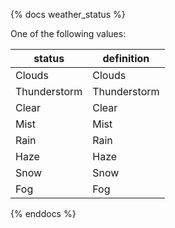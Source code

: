 {% docs weather_status %}
	
One of the following values: 

| status         | definition                                       |
|----------------|--------------------------------------------------|
| Clouds         | Clouds                                           |
| Thunderstorm   | Thunderstorm                                     |
| Clear          | Clear                                            |
| Mist           | Mist                                             |
| Rain           | Rain                                             |
| Haze           | Haze                                             |
| Snow           | Snow                                             |
| Fog            | Fog                                              |


{% enddocs %}